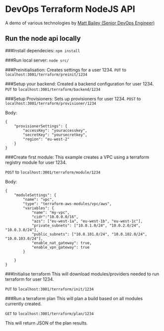 # DevOps Terraform NodeJS API
A demo of various technologies by [Matt Bailey (Senior DevOps Engineer)](https://www.linkedin.com/in/matt-bailey-8bab1862/)


## Run the node api locally

###Install dependecies:
`npm install`

###Run local server:
`node src/`

###Preinitialisation:
Creates settings for a user 1234.
`PUT` to `localhost:3001/terraform/preinit/1234`

###Setup your backend:
Created a backend configuration for user 1234.
`PUT` to `localhost:3001/terraform/backend/1234`

###Setup Provisioners:
Sets up provisioners for user 1234.
`POST` to `localhost:3001/terraform/provisioner/1234`

Body:
```
{
    "provisionerSettings": {
        "accessKey": "youraccesskey",
        "secretKey": "yoursecretkey",
        "region": "eu-west-2"
    }
}
```

###Create first module:
This example creates a VPC using a terraform registry module for user 1234.

`POST` to `localhost:3001/terraform/module/1234`

Body:
```
{
    "moduleSettings": {
        "name": "vpc",
        "type": "terraform-aws-modules/vpc/aws",
        "variables": {
            "name": "my-vpc",
            "cidr":"10.0.0.0/16",
            "azs": ["eu-west-1a", "eu-west-1b", "eu-west-1c"],
            "private_subnets": ["10.0.1.0/24", "10.0.2.0/24", "10.0.3.0/24"],
            "public_subnets": ["10.0.101.0/24", "10.0.102.0/24", "10.0.103.0/24"],
            "enable_nat_gateway": true,
            "enable_vpn_gateway": true
        }
        
    }
}
```
###Initialise terraform 
This will download modules/providers needed to run terraform for user 1234.

`PUT` to `localhost:3001/terraform/init/1234`



###Run a terraform plan
This will plan a build based on all modules currently created.

`GET` to `localhost:3001/terraform/plan/1234`

This will return JSON of the plan results.